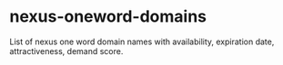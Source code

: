 # nexus-oneword-domains
List of nexus one word domain names with availability, expiration date, attractiveness, demand score.
